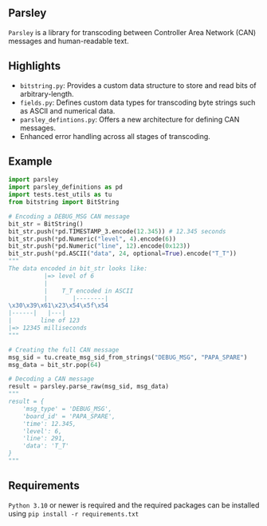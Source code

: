 ## Parsley
```Parsley``` is a library for transcoding between Controller Area Network (CAN) messages and human-readable text.

## Highlights
- ```bitstring.py```: Provides a custom data structure to store and read bits of arbitrary-length.
- ```fields.py```:  Defines custom data types for transcoding byte strings such as ASCII and numerical data.
- ```parsley_defintions.py```: Offers a new architecture for defining CAN messages.
- Enhanced error handling across all stages of transcoding.

## Example

``` python
import parsley
import parsley_definitions as pd
import tests.test_utils as tu
from bitstring import BitString

# Encoding a DEBUG_MSG CAN message
bit_str = BitString()
bit_str.push(*pd.TIMESTAMP_3.encode(12.345)) # 12.345 seconds
bit_str.push(*pd.Numeric("level", 4).encode(6))
bit_str.push(*pd.Numeric("line", 12).encode(0x123))
bit_str.push(*pd.ASCII("data", 24, optional=True).encode("T_T"))
"""
The data encoded in bit_str looks like:
          |=> level of 6
          |
          |    T_T encoded in ASCII
          |       |--------|
\x30\x39\x61\x23\x54\x5f\x54
|------|   |---|
|        line of 123
|=> 12345 milliseconds
"""

# Creating the full CAN message
msg_sid = tu.create_msg_sid_from_strings("DEBUG_MSG", "PAPA_SPARE")
msg_data = bit_str.pop(64)

# Decoding a CAN message
result = parsley.parse_raw(msg_sid, msg_data)
"""
result = {
    'msg_type' = 'DEBUG_MSG',
    'board_id' = 'PAPA_SPARE',
    'time': 12.345,
    'level': 6,
    'line': 291, 
    'data': 'T_T'
}
"""
```

## Requirements
```Python 3.10``` or newer is required and the required packages can be installed using `pip install -r requirements.txt`

<!-- TODO: Mention how to include parsley as a submodule into other projects. -->

<!-- TODO: Include LICENSE in project-->
